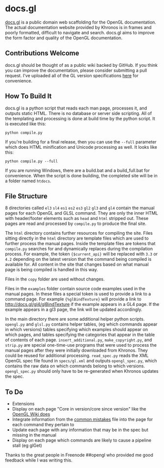 docs.gl
=======

[docs.gl](http://docs.gl) is a public domain web scaffolding for the OpenGL documentation.
The actual documentation website provided by Khronos is in frames and poorly formatted,
difficult to navigate and search. docs.gl aims to improve the form factor and quality of
the OpenGL documentation.

Contributions Welcome
---------------------

docs.gl should be thought of as a public wiki backed by GitHub. If you think you can improve
the documentation, please consider submitting a pull request. I've uploaded all of the GL
version specifications [here](https://dl.dropboxusercontent.com/u/4205810/all-opengl-docs.zip) for convenience.

How To Build It
---------------

docs.gl is a python script that reads each man page, processes it, and outputs static HTML.
There is no database or server side scripting. All of the templating and processing is done
at build time by the python script. It is executed like this:

	python compile.py

If you're building for a final release, then you can use the `--full` parameter which does
HTML minification and Unicode processing as well. It looks like this:

	python compile.py --full

If you are running Windows, there are a build.bat and a build_full.bat for convenience. When
the script is done building, the completed site will be in a folder named `htdocs`.

File Structure
--------------

8 directories called `el3` `sl4` `es1` `es2` `es3` `gl2` `gl3` and `gl4` contain the manual pages for
each OpenGL and GLSL command. They are only the inner HTML with header/footer elements such as `head`
and `html` stripped out. These pages are read and processed by `compile.py` to produce the
final site.

The `html` directory contains further resources for compiling the site. Files sitting
directly in the `html` directory are template files which are used to further process the
manual pages. Inside the template files are tokens that `compile.py` searches for and
dynamically replaces during the compilation process. For example, the token `{$current_api}`
will be replaced with `3.3` or `4.2` depending on the latest version that the command being
compiled is available for. All content in the site that changes based on what manual page is
being compiled is handled in this way.

Files in the `copy` folder are used without changes.

Files in the `examples` folder contain source code examples used in the manual pages. In
these files a special token is used to provide a link to a command page. For example
`{%glBindTexture}` will provide a link to http://docs.gl/gl4/glBindTexture if the example
appears in a GL4 page. If the example appears in a gl3 page, the link will be updated
accordingly.

In the main directory there are some additional helper python scripts. `opengl.py` and `glsl.py` contains
helper tables, (eg which commands appear in which versions) tables specifying which examples
should appear on which pages, and tables specifying the categories that appear in the table
of contents of each page. `insert_additional.py`, `make_copyright.py`, and `strip.py` are
special one-time-use programs that were used to process the manual pages after they were
initially downloaded from Khronos. They could be reused for additional processing.
`read_spec.py` reads the XML OpenGL spec file found in `specs/gl.xml` and outputs
`opengl_spec.py`, which contains the raw data on which commands belong to which versions.
`opengl_spec.py` should only have to be re-generated when Khronos updates the spec.

To Do
-----

* Extensions
* Display on each page "Core in version/core since version" like the [OpenGL Wiki does](http://www.opengl.org/wiki/GlBindTexture)
* Integrate information from the [common mistakes](http://www.opengl.org/wiki/Common_Mistakes) file into the page for each command they pertain to
* Update each page with any information that may be in the spec but missing in the manual
* Display on each page which commands are likely to cause a pipeline stall (eg glGet)

Thanks to the great people in Freenode ##opengl who provided me good feedback while I was
writing this.
